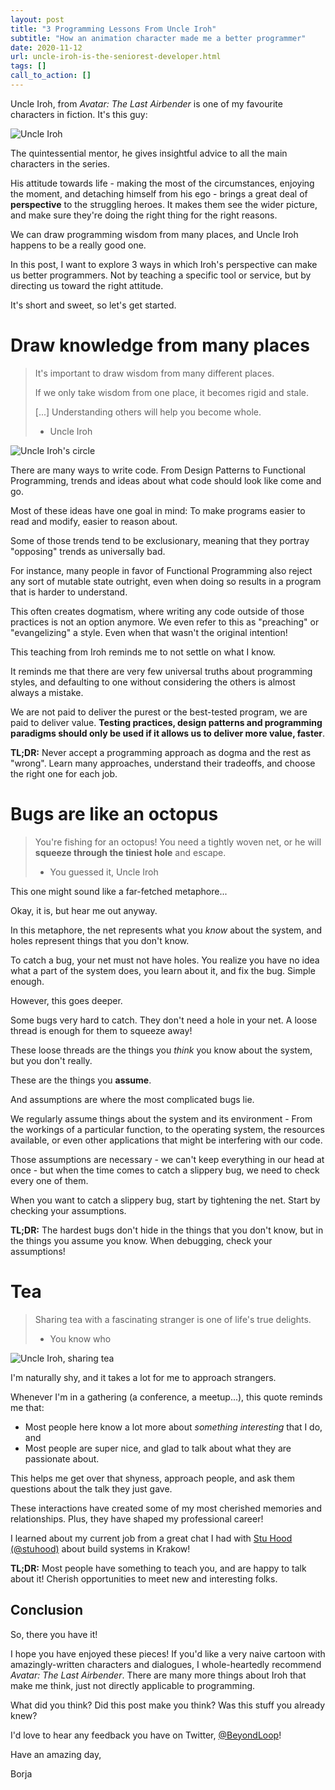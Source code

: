 ```yaml
---
layout: post
title: "3 Programming Lessons From Uncle Iroh"
subtitle: "How an animation character made me a better programmer"
date: 2020-11-12
url: uncle-iroh-is-the-seniorest-developer.html
tags: []
call_to_action: []
---
```


Uncle Iroh, from _Avatar: The Last Airbender_ is one of my favourite characters in fiction. It's this guy:

![Uncle Iroh](https://anuradhaedirisuriya.files.wordpress.com/2011/03/untitled-12.jpg)

The quintessential mentor, he gives insightful advice to all the main characters in the series.

His attitude towards life - making the most of the circumstances, enjoying the moment, and detaching himself from his ego - brings a great deal of **perspective** to the struggling heroes. It makes them see the wider picture, and make sure they're doing the right thing for the right reasons. 

We can draw programming wisdom from many places, and Uncle Iroh happens to be a really good one.

In this post, I want to explore 3 ways in which Iroh's perspective can make us better programmers. Not by teaching a specific tool or service, but by directing us toward the right attitude.

It's short and sweet, so let's get started.

# Draw knowledge from many places

> It's important to draw wisdom from many different places.
> 
> If we only take wisdom from one place, it becomes rigid and stale.
>
> [...] Understanding others will help you become whole.
>
>  - Uncle Iroh

![Uncle Iroh's circle]({{site.baseurl}}/img/for-posts/iroh/iroh-circle.png)

There are many ways to write code. From Design Patterns to Functional Programming, trends and ideas about what code should look like come and go.

Most of these ideas have one goal in mind: To make programs easier to read and modify, easier to reason about.

Some of those trends tend to be exclusionary, meaning that they portray "opposing" trends as universally bad.

For instance, many people in favor of Functional Programming also reject any sort of mutable state outright, even when doing so results in a program that is harder to understand.

This often creates dogmatism, where writing any code outside of those practices is not an option anymore. We even refer to this as "preaching" or "evangelizing" a style. Even when that wasn't the original intention!

This teaching from Iroh reminds me to not settle on what I know.

It reminds me that there are very few universal truths about programming styles, and defaulting to one without considering the others is almost always a mistake.

We are not paid to deliver the purest or the best-tested program, we are paid to deliver value. **Testing practices, design patterns and programming paradigms should only be used if it allows us to deliver more value, faster**.

**TL;DR:** Never accept a programming approach as dogma and the rest as "wrong". Learn many approaches, understand their tradeoffs, and choose the right one for each job.

# Bugs are like an octopus

> You're fishing for an octopus! You need a tightly woven net, or he will **squeeze through the tiniest hole** and escape.
> 
> - You guessed it, Uncle Iroh

This one might sound like a far-fetched metaphore...

Okay, it is, but hear me out anyway.

In this metaphore, the net represents what you _know_ about the system, and holes represent things that you don't know.

To catch a bug, your net must not have holes. You realize you have no idea what a part of the system does, you learn about it, and fix the bug. Simple enough.

However, this goes deeper.

Some bugs very hard to catch. They don't need a hole in your net. A loose thread is enough for them to squeeze away!

These loose threads are the things you _think_ you know about the system, but you don't really.

These are the things you **assume**.

And assumptions are where the most complicated bugs lie.

We regularly assume things about the system and its environment - From the workings of a particular function, to the operating system, the resources available, or even other applications that might be interfering with our code.

Those assumptions are necessary - we can't keep everything in our head at once - but when the time comes to catch a slippery bug, we need to check every one of them.

When you want to catch a slippery bug, start by tightening the net. Start by checking your assumptions.

**TL;DR:** The hardest bugs don't hide in the things that you don't know, but in the things you assume you know. When debugging, check your assumptions!

# Tea

> Sharing tea with a fascinating stranger is one of life's true delights.
> 
> - You know who

![Uncle Iroh, sharing tea](https://imgix.bustle.com/uploads/image/2020/6/1/65220bb4-d554-403f-a682-d704bd217007-atla-iroh-tea.jpg?w=1200&h=630&q=70&fit=crop&crop=faces&fm=jpg)

I'm naturally shy, and it takes a lot for me to approach strangers.

Whenever I'm in a gathering (a conference, a meetup...), this quote reminds me that:

- Most people here know a lot more about _something interesting_ that I do, and
- Most people are super nice, and glad to talk about what they are passionate about.

This helps me get over that shyness, approach people, and ask them questions about the talk they just gave.

These interactions have created some of my most cherished memories and relationships. Plus, they have shaped my professional career!

I learned about my current job from a great chat I had with [Stu Hood (@stuhood)](https://twitter.com/stuhood) about build systems in Krakow!

**TL;DR:** Most people have something to teach you, and are happy to talk about it! Cherish opportunities to meet new and interesting folks.

## Conclusion

So, there you have it!

I hope you have enjoyed these pieces! If you'd like a very naive cartoon with amazingly-written characters and dialogues, I whole-heartedly recommend _Avatar: The Last Airbender_. There are many more things about Iroh that make me think, just not directly applicable to programming.

What did you think? Did this post make you think? Was this stuff you already knew?

I'd love to hear any feedback you have on Twitter, [@BeyondLoop](https://twitter.com/BeyondLoop)!

Have an amazing day,

Borja